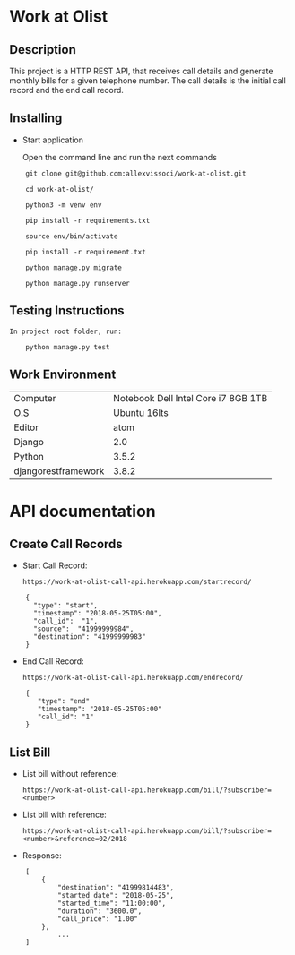 # Work at Olist

## Description

This project is a HTTP REST API, that receives call details and generate monthly bills for a given telephone number.
The call details is the initial call record and the end call record.

## Installing

* Start application

	Open the command line and run the next commands

```console
	git clone git@github.com:allexvissoci/work-at-olist.git
```
```console
	cd work-at-olist/
```
```console
	python3 -m venv env
```
```console
	pip install -r requirements.txt
```
```console
	source env/bin/activate
```
```console
	pip install -r requirement.txt
```
```console
	python manage.py migrate
```
```console
	python manage.py runserver
```

## Testing Instructions

	In project root folder, run:

```console
	python manage.py test
```


## Work Environment

|   |    |
|---|---|
|  Computer | Notebook Dell Intel Core i7 8GB 1TB |
|  O.S | Ubuntu 16lts  |
|  Editor | atom  |
|  Django| 2.0 |
|  Python |  3.5.2 |
|  djangorestframework | 3.8.2 |

# API documentation

## Create Call Records

* Start Call Record:

	`https://work-at-olist-call-api.herokuapp.com/startrecord/`

```
	{
	  "type": "start",
	  "timestamp": "2018-05-25T05:00",
	  "call_id":  "1",
	  "source":  "41999999984",
	  "destination": "41999999983"
	}
```

* End Call Record:

	`https://work-at-olist-call-api.herokuapp.com/endrecord/`

```
	{
	   "type": "end"
	   "timestamp": "2018-05-25T05:00"
	   "call_id": "1"
	}
```

## List Bill

* List bill without reference:

	`https://work-at-olist-call-api.herokuapp.com/bill/?subscriber=<number>`

* List bill with reference:

	`https://work-at-olist-call-api.herokuapp.com/bill/?subscriber=<number>&reference=02/2018`

* Response:

```
	[
	    {
	        "destination": "41999814483",
	        "started_date": "2018-05-25",
	        "started_time": "11:00:00",
	        "duration": "3600.0",
	        "call_price": "1.00"
	    },
			...
	]
```
